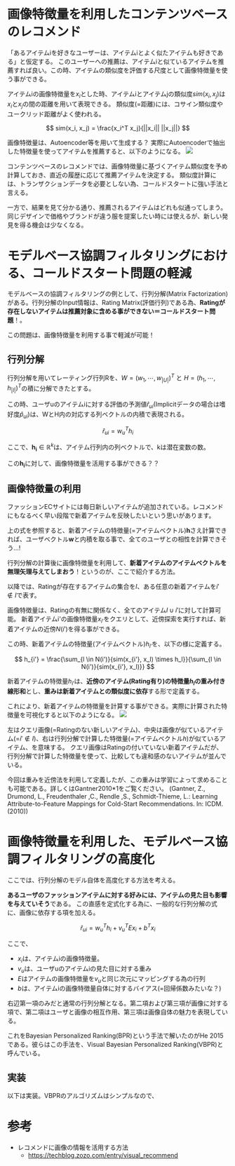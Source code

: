# 画像特徴量を利用したコンテンツベースのレコメンド

「あるアイテムiを好きなユーザーは、アイテムiとよく似たアイテムも好きである」と仮定する。
このユーザーへの推薦は、アイテムiと似ているアイテムを推薦すれば良い。この時、アイテムの類似度を評価する尺度として画像特徴量を使う事ができる。

アイテムiの画像特徴量を$x_i$とした時、アイテムiとアイテムjの類似度$sim(x_i, x_j)$は$x_i$と$x_j$の間の距離を用いて表現できる。
類似度(=距離)には、コサイン類似度やユークリッド距離がよく使われる。

$$
sim(x_i, x_j) = \frac{x_i^T x_j}{||x_i|| ||x_j||}
$$

画像特徴量は、Autoencoder等を用いて生成する？
実際にAutoencoderで抽出した特徴量を使ってアイテムを推薦すると、以下のようになる。
![](../images/image_recommend1.JPG)

コンテンツベースのレコメンドでは、画像特徴量に基づくアイテム類似度を予め計算しておき、直近の履歴に応じて推薦アイテムを決定する。
類似度計算には、トランザクションデータを必要としない為、コールドスタートに強い手法と言える。

一方で、結果を見て分かる通り、推薦されるアイテムはどれも似通ってしまう。同じデザインで価格やブランドが違う服を提案したい時には使えるが、新しい発見を得る機会は少なくなる。

# モデルベース協調フィルタリングにおける、コールドスタート問題の軽減

モデルベースの協調フィルタリングの例として、行列分解(Matrix Factorization)がある。行列分解のInput情報は、Rating Matrix(評価行列)である為、**Ratingが存在しないアイテムは推薦対象に含める事ができない＝コールドスタート問題**！。

この問題は、画像特徴量を利用する事で軽減が可能！

## 行列分解

行列分解を用いてレーティング行列Rを、$W = (w_1, \cdots, w_{|U|})^T$ と $H=(h_1, \cdots, h_{|I|})^T$の積に分解できたとする。

この時、ユーザuのアイテムiに対する評価の予測値$\hat{r}_{ui}$(Implicitデータの場合は嗜好度$\hat{p}_{ui}$)は、WとH内の対応する列ベクトルの内積で表現される。

$$
\hat{r}_{ui} = w_u^T h_i
$$

ここで、$\mathbf{h_i} \in \mathbb{R}^k$は、アイテム行列内の列ベクトルで、kは潜在変数の数。

この$\mathbf{h_i}$に対して、画像特徴量を活用する事ができる？？

## 画像特徴量の利用

ファッションECサイトには毎日新しいアイテムが追加されている。レコメンドにもなるべく早い段階で新着アイテムを反映したいという思いがあります。

上の式を参照すると、新着アイテムの特徴量(=アイテムベクトル)$\mathbf{h}$さえ計算できれば、ユーザベクトル$\mathbf{w}$と内積を取る事で、全てのユーザとの相性を計算できそう...!

行列分解の計算後に画像特徴量を利用して、**新着アイテムのアイテムベクトルを無理矢理与えてしまおう**！というのが、ここで紹介する方法。

以降では、Ratingが存在するアイテムの集合を$I$、ある任意の新着アイテムを$i'\notin I$で表す。

画像特徴量は、Ratingの有無に関係なく、全てのアイテム$I \cup {i'}$に対して計算可能。
新着アイテムi'の画像特徴量$x_{i'}$をクエリとして、近傍探索を実行すれば、新着アイテムの近傍$N(i')$を得る事ができる。

この時、新着アイテムの特徴量(アイテムベクトル)$h_{i'}$を、以下の様に定義する。

$$
h_{i'} = \frac{\sum_{l \in N(i')}{sim(x_{i'}, x_l) \times h_l}}{\sum_{l \in N(i')}{sim(x_{i'}, x_l)}}
$$

新着アイテムの特徴量$h_{i'}$は、**近傍のアイテム(Rating有り)の特徴量$h_l$の重み付き線形和**とし、**重みは新着アイテムとの類似度に依存**する形で定義する。

これにより、新着アイテムの特徴量を計算する事ができる。実際に計算された特徴量を可視化すると以下のようになる。
![](../images/image_recommend2.JPG)

左はクエリ画像(=Ratingのない新しいアイテム)、中央は画像が似ているアイテム(=$i'\notin I$)、右は行列分解で計算した特徴量(=アイテムベクトル$h$)が似ているアイテム、を意味する。
クエリ画像はRatingの付いていない新着アイテムだが、行列分解で計算した特徴量を使って、比較しても違和感のないアイテムが並んでいる。

今回は重みを近傍法を利用して定義したが、この重みは学習によって求めることも可能である。詳しくはGantner2010\*1をご覧ください。
(Gantner, Z., Drumond, L., Freudenthaler ,C., Rendle ,S., Schmidt-Thieme, L.: Learning Attribute-to-Feature Mappings for Cold-Start Recommendations. In: ICDM. (2010))

# 画像特徴量を利用した、モデルベース協調フィルタリングの高度化

ここでは、行列分解のモデル自体を高度化する方法を考える。

**あるユーザのファッションアイテムに対する好みには、アイテムの見た目も影響を与えていそう**である。
この直感を定式化する為に、一般的な行列分解の式に、画像に依存する項を加える。

$$
\hat{r}_{ui} = w_u^T h_i + v_u^T E x_i + b^T x_i
$$

ここで、
- $x_i$は、アイテムiの画像特徴量。
- $v_u$は、ユーザuのアイテムiの見た目に対する重み
- $E$はアイテムの画像特徴量を$v_u$と同じ次元にマッピングする為の行列
- $b$は、アイテムiの画像特徴量自体に対するバイアス(=回帰係数みたいな？)

右辺第一項のみだと通常の行列分解となる。第二項および第三項が画像に対する項で、第二項はユーザと画像の相互作用、第三項は画像自体の魅力を表現している。

これをBayesian Personalized Ranking(BPR)という手法で解いたのがHe 2015である。彼らはこの手法を、Visual Bayesian Personalized Ranking(VBPR)と呼んでいる。

## 実装
以下は実装。VBPRのアルゴリズムはシンプルなので、

# 参考

- レコメンドに画像の情報を活用する方法
  - https://techblog.zozo.com/entry/visual_recommend
